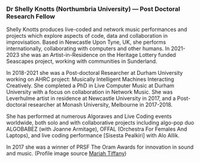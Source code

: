 ### Dr Shelly Knotts (Northumbria University) — Post Doctoral Research Fellow

Shelly Knotts produces live-coded and network music performances and projects which explore aspects of code, data and collaboration in improvisation. Based in Newcastle Upon Tyne, UK, she performs internationally, collaborating with computers and other humans. In 2021-2023 she was an Artist-in-Residence on the Heritage Lottery funded Seascapes project, working with communities in Sunderland.

In 2018-2021 she was a Post-doctoral Researcher at Durham University working on AHRC project: Musically Intelligent Machines Interacting Creatively. She completed a PhD in Live Computer Music at Durham University with a focus on collaboration in Network Music. She was Leverhulme artist in residence at Newcastle University in 2017, and a Post-doctoral researcher at Monash University, Melbourne in 2017-2018.

She has performed at numerous Algoraves and Live Coding events worldwide, both solo and with collaborative projects including algo-pop duo ALGOBABEZ (with Joanne Armitage), OFFAL (Orchestra For Females And Laptops), and live coding performance [Sisesta Pealkiri] with Alo Allik.

In 2017 she was a winner of PRSF The Oram Awards for innovation in sound and music.
(Profile image source [Mariah Tiffany](https://www.flickr.com/photos/gaffta/albums/72157677876870497/with/40715240923/))
